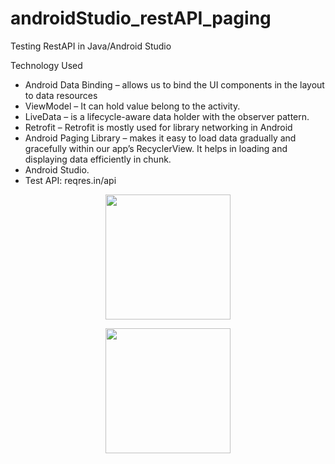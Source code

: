 # androidStudio_restAPI_paging

Testing RestAPI in Java/Android Studio

Technology Used

- Android Data Binding – allows us to bind the UI components in the layout to data resources 
- ViewModel – It can hold value belong to the activity.
- LiveData – is a lifecycle-aware data holder with the observer pattern.
- Retrofit – Retrofit is mostly used for library networking in Android
- Android Paging Library – makes it easy to load data gradually and gracefully within our app’s RecyclerView. It helps in loading and displaying data efficiently in chunk.
- Android Studio.
- Test API: reqres.in/api



<p align="center">
  <img src="https://user-images.githubusercontent.com/48560744/106301449-05ddd400-6258-11eb-9d76-9f4f02f93b99.png" width="200">
</p>

<p align="center">
  <img src="https://user-images.githubusercontent.com/48560744/106302020-b350e780-6258-11eb-83ae-1a30fa7a3ef7.png" width="200">
</p>




